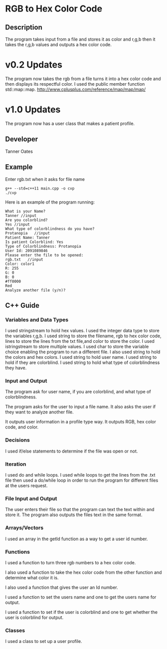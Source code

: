 # RGB to Hex Color Code

## Description

The program takes input from a file and stores it as color and r,g,b then it takes the r,g,b values and outputs a hex color code.


# v0.2 Updates
The program now takes the rgb from a file turns it into a hex color code and then displays its respectful color. I used the public member function std::map::map.  http://www.cplusplus.com/reference/map/map/map/


# v1.0 Updates
The program now has a user class that makes a patient profile.

## Developer

Tanner Oates

## Example

Enter rgb.txt when it asks for file name 

```
g++ --std=c++11 main.cpp -o cvp
./cvp
```

Here is an example of the program running:

```
What is your Name?
Tanner //input
Are you colorblind?
Yes //input
What type of colorblindness do you have?
Protanopia   //input
Patient Name: Tanner
Is patient Colorblind: Yes
Type of Colorblindness: Protanopia
User Id: 2091089846
Please enter the file to be opened:
rgb.txt   //input
Color: color1
R: 255
G: 0
B: 0
#ff0000
Red
Analyze another file (y/n)?
```

## C++ Guide

### Variables and Data Types
I used stringstream to hold hex values.
I used the integer data type to store the variables r,g,b. 
I used string to store the filename, rgb to hex color code, lines to store the lines from the txt file,and  color to store the color.
I used istringstream to store multiple values.
I used char to store the variable choice enabling the program to run a different file.
I also used string to hold the colors and hex colors.
I used string to hold user name.
I used string to hold if they are colorblind.
I used string to hold what type of colorblindness they have.

### Input and Output
The program ask for user name, if you are colorblind, and what type of colorblindness.

The program asks for the user to input a file name. It also asks the user if they want to analyze another file.

It outputs user information in a profile type way.
It outputs RGB, hex color code, and color.


### Decisions

I used if/else statements to determine if the file was open or not.

### Iteration

I used do and while loops. I used while loops to get the lines from the .txt file then used a do/while loop in order to run the program for different files at the users request.

### File Input and Output

The user enters their file so that the program can text the text within and store it.  The program also outputs the files text in the same format.

### Arrays/Vectors
I used an array in the getId function as a way to get a user id number.

### Functions
 I used a function to turn three rgb numbers to a hex color code.

 I also used a function to take the hex color code from the other function and determine what color it is.

I also used a function that gives the user an Id number.

I used a function to set the users name and one to get the users name for output.

I used a function to set if the user is colorblind and one to get whether the user is colorblind for output.

### Classes
I used a class to set up a user profile. 